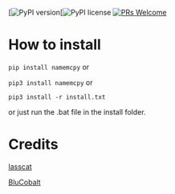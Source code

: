 [![PyPI version](https://badge.fury.io/py/namemcpy.svg)[![PyPI license](https://img.shields.io/pypi/l/namemcpy.svg) [![PRs Welcome](https://img.shields.io/badge/PRs-welcome-brightgreen.svg?style=flat-square)](http://makeapullrequest.com)


# How to install

`pip install namemcpy`
or

`pip3 install namemcpy`
or

`pip3 install -r install.txt`

or just run the .bat file in the install folder.

# Credits
[lasscat](https://github.com/lasscat)

[BluCobalt](https://github.com/BluCobalt)
